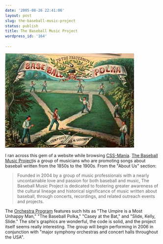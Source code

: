```yaml
---
date: '2005-08-26 22:41:06'
layout: post
slug: the-baseball-music-project
status: publish
title: The Baseball Music Project
wordpress_id: '164'

---
```


![](/i/baseball2.jpg)




I ran across this gem of a website while browsing [CSS-Mania](http://www.nv30.com/mt/blogomania/index.php). [The Baseball Music Project](http://www.baseballmusicproject.com/)is a group of musicians who are promoting songs about baseball written from the 1850s to the 1900s. From the "About Us" section:




> Founded in 2004 by a group of music professionals with a nearly uncontainable love and passion for both baseball and music, The Baseball Music Project is dedicated to fostering greater awareness of the cultural lineage and historical significance of music written about baseball, through concerts, recordings, and related outreach events and projects.




The [Orchestra Program](http://www.baseballmusicproject.com/orchestra_program/) features such hits as "The Umpire is a Most Unhappy Man," "The Baseball Polka," "Casey at the Bat," and "Slide, Kelly, Slide." The site's graphics are wonderful, the code is solid, and the project itself seems really interesting. The group will begin performing in 2006 in conjunction with "major symphony orchestras and concert halls throughout the USA".



